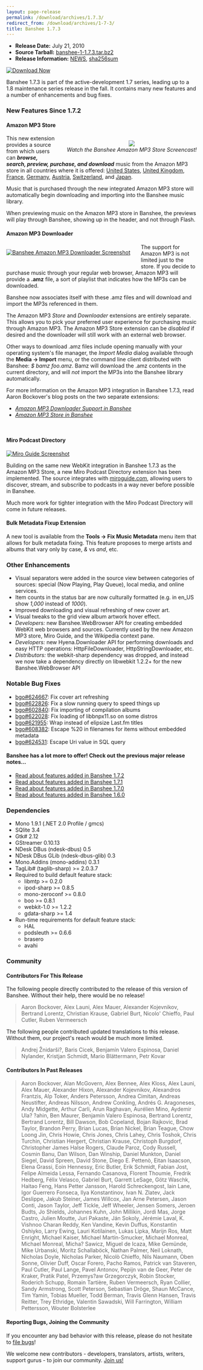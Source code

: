 ```yaml
---
layout: page-release
permalink: /download/archives/1.7.3/
redirect_from: /download/archives/1-7-3/
title: Banshee 1.7.3
---
```


  * **Release Date:** July 21, 2010
  * **Source Tarball:** [banshee-1-1.7.3.tar.bz2](http://download.banshee-project.org/banshee/unstable/1.7.3/banshee-1-1.7.3.tar.bz2)
  * **Release Information:**
[NEWS](http://download.banshee-project.org/banshee/unstable/1.7.3/banshee-1-1.7.3.news),
[sha256sum](http://download.banshee-project.org/banshee/unstable/1.7.3/banshee-1-1.7.3.sha256sum)

[![Download Now](/images/download-button.png)](/download)

Banshee 1.7.3 is part of the active-development 1.7 series, leading up to a
1.8 maintenance series release in the fall.  It contains many new features
and a number of enhancements and bug fixes.

### New Features Since 1.7.2

#### Amazon MP3 Store

<p style="float:right; padding: 0 0 0.5em 2em; text-align:center;">
  <a href="http://bit.ly/cLHCYP"><img src="/images/shots/1.7.3/amazon-mp3-store-purchase-th.png"></a><br>
  <em>Watch the Banshee Amazon MP3 Store Screencast!</em>
</p>

This new extension provides a source from which users can **_browse, search, preview, purchase, and download_** music from the Amazon MP3 store in all countries where it is offered: [United States](http://integrated-services.banshee.fm/amz/redirect.do/US), [United Kingdom](http://integrated-services.banshee.fm/amz/redirect.do/UK), [France](http://integrated-services.banshee.fm/amz/redirect.do/FR), [Germany](http://integrated-services.banshee.fm/amz/redirect.do/DE), [Austria](http://integrated-services.banshee.fm/amz/redirect.do/DE), [Switzerland](http://integrated-services.banshee.fm/amz/redirect.do/DE), and [Japan](http://integrated-services.banshee.fm/amz/redirect.do/JP).

Music that is purchased through the new integrated Amazon MP3 store will automatically begin downloading and importing into the Banshee music library.

When previewing music on the Amazon MP3 store in Banshee, the previews will play through Banshee, showing up in the header, and not through Flash.

#### Amazon MP3 Downloader

<p style="float: left; padding: 0 2em 0.5em 0;">
  <a href="/images/shots/1.7.3/banshee-amz-support-diagram.png" data-lightbox="1.7.3" title="Banshee Amazon MP3 Downloader">
    <img src="/images/shots/1.7.3/banshee-amz-support-diagram-th.png" alt="Banshee Amazon MP3 Downloader Screenshot">
  </a>
</p>

The support for Amazon MP3 is not limited just to the store. If you decide to purchase music through your regular web browser, Amazon MP3 will provide a **.amz** file, a sort of playlist that indicates how the MP3s can be downloaded.

Banshee now associates itself with these .amz files and will download and import the MP3s referenced in them.

The Amazon MP3 _Store_ and _Downloader_ extensions are entirely separate. This allows you to pick your preferred user experience for purchasing music through Amazon MP3. The Amazon MP3 Store extension can be _disabled_ if desired and the downloader will still work with an external web browser.

Other ways to download .amz files include opening manually with your operating system's file manager, the _Import Media_ dialog available through the **Media -> Import** menu, or the command line client distributed with Banshee: _$ bamz foo.amz_. Bamz will download the .amz contents in the current directory, and will _not_ import the MP3s into the Banshee library automatically.

For more information on the Amazon MP3 integration in Banshee 1.7.3, read Aaron Bockover's blog posts on the two separate extensions:

  * _[Amazon MP3 Downloader Support in Banshee](http://abock.org/2010/07/08/amazon-mp3-downloader-support-in-banshee)_
  * _[Amazon MP3 Store in Banshee](http://abock.org/2010/07/13/amazon-mp3-store-in-banshee)_

<br clear="all" />

#### Miro Podcast Directory

<div class="release-shot right">
  <a href="/images/shots/1.7.3/miro-guide.png" data-lightbox="1.7.3" title="Miro Guide">
    <img src="/images/shots/1.7.3/miro-guide-th.png" alt="Miro Guide Screenshot">
  </a>
</div>

Building on the same new WebKit integration in Banshee 1.7.3 as the Amazon MP3 Store, a new Miro Podcast Directory extension has been implemented. The source integrates with [miroguide.com](http://miroguide.com), allowing users to discover, stream, and subscribe to podcasts in a way never before possible in Banshee.

Much more work for tighter integration with the Miro Podcast Directory will come in future releases.
<br clear="all" />

#### Bulk Metadata Fixup Extension

A new tool is available from the **Tools -> Fix Music Metadata** menu item that allows for bulk metadata fixing. This feature proposes to merge artists and albums that vary only by case, _&_ vs _and_, etc.

### Other Enhancements

  * Visual separators were added in the source view between categories of sources: special (Now Playing, Play Queue), local media, and online services.
  * Item counts in the status bar are now culturally formatted (e.g. in en_US show _1,000_ instead of _1000_).
  * Improved downloading and visual refreshing of new cover art.
  * Visual tweaks to the grid view album artwork hover effect.
  * _Developers:_ new Banshee.WebBrowser API for creating embedded WebKit web browsers and sources. Currently used by the new Amazon MP3 store, Miro Guide, and the Wikipedia context pane.
  * _Developers:_ new Hyena.Downloader API for performing downloads and easy HTTP operations: HttpFileDownloader, HttpStringDownloader, etc.
  * _Distributors:_ the webkit-sharp dependency was dropped, and instead we now take a dependency directly on libwebkit 1.2.2+ for the new Banshee.WebBrowser API

### Notable Bug Fixes

  * [bgo#624667](http://bugzilla.gnome.org/show_bug.cgi?id=624667): Fix cover art refreshing
  * [bgo#622826](http://bugzilla.gnome.org/show_bug.cgi?id=622826): Fix a slow running query to speed things up
  * [bgo#602840](http://bugzilla.gnome.org/show_bug.cgi?id=602840): Fix importing of compilation albums
  * [bgo#622028](http://bugzilla.gnome.org/show_bug.cgi?id=622028): Fix loading of libbnpx11.so on some distros
  * [bgo#621955](http://bugzilla.gnome.org/show_bug.cgi?id=621955): Wrap instead of elipsize Last.fm titles
  * [bgo#608382](http://bugzilla.gnome.org/show_bug.cgi?id=608382): Escape %20 in filenames for items without embedded metadata
  * [bgo#624531](http://bugzilla.gnome.org/show_bug.cgi?id=624531): Escape Uri value in SQL query

#### Banshee has a lot more to offer! Check out the previous major release notes...

  * [Read about features added in Banshee 1.7.2](/download/archives/1.7.2)
  * [Read about features added in Banshee 1.7.1](/download/archives/1.7.1)
  * [Read about features added in Banshee 1.7.0](/download/archives/1.7.0)
  * [Read about features added in Banshee 1.6.0](/download/archives/1.6.0)

### Dependencies

  * Mono 1.9.1 (.NET 2.0 Profile / gmcs)
  * SQlite 3.4
  * Gtk# 2.12
  * GStreamer 0.10.13
  * NDesk DBus (ndesk-dbus) 0.5
  * NDesk DBus GLib (ndesk-dbus-glib) 0.3
  * Mono.Addins (mono-addins) 0.3.1
  * TagLib# (taglib-sharp) >= 2.0.3.7
  * Required to build default feature stack:
    * libmtp >= 0.2.0
    * ipod-sharp >= 0.8.5
    * mono-zeroconf >= 0.8.0
    * boo >= 0.8.1
    * webkit-1.0 >= 1.2.2
    * gdata-sharp >= 1.4
  * Run-time requirements for default feature stack:
    * HAL
    * podsleuth >= 0.6.6
    * brasero
    * avahi

### Community

#### Contributors For This Release

The following people directly contributed to the release of this version of Banshee. Without their help, there would be no release!

> Aaron Bockover, Alex Launi, Alex Mauer, Alexander Kojevnikov,
      Bertrand Lorentz, Christian Krause, Gabriel Burt, Nicolo' Chieffo,
      Paul Cutler, Ruben Vermeersch

The following people contributed updated translations to this release.    Without them, our project's reach would be much more limited.

> Andrej Žnidarši?, Baris Cicek, Benjamín Valero Espinosa, Daniel Nylander,
      Kristjan Schmidt, Mario Blättermann, Petr Kovar

#### Contributors In Past Releases

> Aaron Bockover, Alan McGovern, Alex Bennee, Alex Kloss, Alex Launi,
    Alex Mauer, Alexander Hixon, Alexander Kojevnikov, Alexandros Frantzis,
    Alp Toker, Anders Petersson, Andrea Cimitan, Andreas Neustifter,
    Andreas Nilsson, Andrew Conkling, Andrés G. Aragoneses, Andy Midgette,
    Arthur Carli, Arun Raghavan, Aurélien Mino, Aydemir Ula? ?ahin,
    Ben Maurer, Benjamín Valero Espinosa, Bertrand Lorentz, Bertrand Lorentz,
    Bill Dawson, Bob Copeland, Bojan Rajkovic, Brad Taylor, Brandon Perry,
    Brian Lucas, Brian Nickel, Brian Teague, Chow Loong Jin, Chris Howie,
    Chris Jones, Chris Lahey, Chris Toshok, Chris Turchin, Christian Hergert,
    Christian Krause, Christoph Burgdorf, Christopher James Halse Rogers,
    Claude Paroz, Cody Russell, Cosmin Banu, Dan Wilson, Dan Winship,
    Daniel Munkton, Daniel Siegel, David Spreen, David Stone,
    Diego E. Pettenò, Eitan Isaacson, Elena Grassi, Eoin Hennessy,
    Eric Butler, Erik Schmidt, Fabian Jost, Felipe Almeida Lessa,
    Fernando Casanova, Florent Thoumie, Fredrik Hedberg, Félix Velasco,
    Gabriel Burt, Garrett LeSage, Götz Waschk, Haitao Feng,
    Hans Petter Jansson, Harold Schreckengost, Iain Lane,
    Igor Guerrero Fonseca, Ilya Konstantinov, Ivan N. Zlatev, Jack Deslippe,
    Jakub Steiner, James Willcox, Jan Arne Petersen, Jason Conti, Jason Taylor,
    Jeff Tickle, Jeff Wheeler, Jensen Somers, Jeroen Budts, Jo Shields,
    Johannes Kuhn, John Millikin, Jordi Mas, Jorge Castro, Julien Moutte,
    Juri Pakaste, Ján Sokoly, Jérémie Laval, K. Vishnoo Charan Reddy,
    Ken Vandine, Kevin Duffus, Konstantin Oshiyko, Larry Ewing,
    Lauri Kotilainen, Lukas Lipka, Marijn Ros, Matt Enright, Michael Kaiser,
    Michael Martin-Smucker, Michael Monreal, Michael Monreal, Micha? Sawicz,
    Miguel de Icaza, Mike Gemünde, Mike Urbanski, Moritz Schallaböck,
    Nathan Palmer, Neil Loknath, Nicholas Doyle, Nicholas Parker,
    Nicolò Chieffo, Nils Naumann, Oben Sonne, Olivier Duff, Oscar Forero,
    Pacho Ramos, Patrick van Staveren, Paul Cutler, Paul Lange, Pavel Antonov,
    Pepijn van de Geer, Peter de Kraker, Pratik Patel, Przemys?aw Grzegorczyk,
    Robin Stocker, Roderich Schupp, Romain Tartière, Ruben Vermeersch,
    Ryan Collier, Sandy Armstrong, Scott Peterson, Sebastian Dröge,
    Shaun McCance, Tim Yamin, Tobias Mueller, Todd Berman, Travis Glenn Hansen,
    Travis Reitter, Trey Ethridge, Valentin Sawadski, Will Farrington,
    William Pettersson, Wouter Bolsterlee

#### Reporting Bugs, Joining the Community

If you encounter any bad behavior with this release, please do not hesitate to [file bugs](/contribute/file-bugs/)!

We welcome new contributors - developers, translators, artists, writers, support gurus - to join our community.  [Join us!](/contribute)
